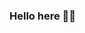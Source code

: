### Hello here 👋🌚

<!--
Hey! I'm Alessandro (pron. he/his), currently CTO in a pretty cool tech startup called D/Vision Lab.

I'm usually a fun guy you can joke with, but I'm also pretty serious when it comes to work and computers.

I don't have *a* hobby: I like doing different things of different nature (sports, arts, crafts) and I like to keep it that way.

Being CTO in a small company means I get to do many interesting and very technical things, such as:

- cleaning toilets (CTO means Cleaning Toilets Officer... Right? RIGHT??)
- mopping floors
- keeping the kitchen functioning and *especially* the coffee virtual machine
- maintaining and automating internal infrastructure
- evaluating new tools, programming languages and development procedures
- assessing the quality of our work and improving on it
- developing and engineering new software, from concept to production
- managing the internal R&D efforts
- helping people to be happy, learn new skills and be more productive

(Some of these might actually not part of my work.)

Other things you might be interested in:

- I'm a very happy neovim user!
  - But I'm curious about helix and I'd like to see how it would work in the long term.
- I'm a very happy GNU/Linux user (I spent significant amount of time using the commands `emerge`, then `yum`/`dnf` and since 2020 `nix`)!
- I've been using Rust since 2019; it is the language I like the most.
- I've been using Python for a long time, since python 2.6; it is the language I use the most.
- I've been using Elm for front-end since a couple of years and, man, it's great. I'm also keeping an eye on gren-lang, roc-lang and gleam.
  - Elm, with Rust and Nix, contributed pushing me towards functional languages.
  - I'm currently (slowly) learning Haskell: I don't mean to become proficient with it, but at least being able to read the code and be familiar with the core concepts, structures and idioms.
- I'm generally quick at picking up new languages and over the years I've delivered software in Python, Rust, Go, Dart/Flutter, JavaScript, Java, C, C++, Ruby, PHP (maybe more?).
- I do like open source, but I'm actually very shy when it come to sharing my work so 98% of my code is not public, as this content is public *but hidden in a comment*. I'm working on that.
- Topics I enjoy a lot are: Programming Languages, Computer Graphics and Artificial Intelligence.
- Whenever possible, I push my new code on https://codeberg.org/akiross but I didn't set up a mirror with GH yet.

Also, I'm a nerd. I think.
-->
